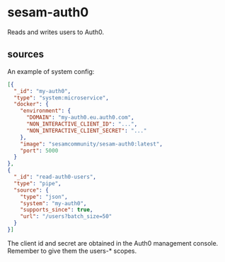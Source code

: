 # sesam-auth0
Reads and writes users to Auth0.

## sources

An example of system config: 

```json
[{
  "_id": "my-auth0",
  "type": "system:microservice",
  "docker": {
    "environment": {
      "DOMAIN": "my-auth0.eu.auth0.com",
      "NON_INTERACTIVE_CLIENT_ID": "...",
      "NON_INTERACTIVE_CLIENT_SECRET": "..."
    },
    "image": "sesamcommunity/sesam-auth0:latest",
    "port": 5000
  }
},
{
  "_id": "read-auth0-users",
  "type": "pipe",
  "source": {
    "type": "json",
    "system": "my-auth0",
    "supports_since": true,
    "url": "/users?batch_size=50"
  }
}]
```

The client id and secret are obtained in the Auth0 management console. Remember to give them the users-* scopes.